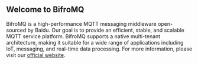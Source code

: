 ## Welcome to BifroMQ
BifroMQ is a high-performance MQTT messaging middleware open-sourced by Baidu. Our goal is to provide an efficient, stable, and scalable MQTT service platform. BifroMQ supports a native multi-tenant architecture, making it suitable for a wide range of applications including IoT, messaging, and real-time data processing. For more information, please visit our [official website](https://bifromq.io).
